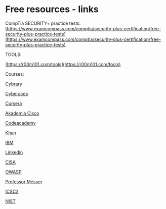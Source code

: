 # Free resources - links

CompTia SECURITY+ practice tests: [https://www.examcompass.com/comptia/security-plus-certification/free-security-plus-practice-tests](https://www.examcompass.com/comptia/security-plus-certification/free-security-plus-practice-tests)





TOOLS:

[https://r00m101.com/tools](https://r00m101.com/tools)





Courses:

[Cybrary](https://www.cybrary.it/)

[Cyberaces](https://www.cyberaces.org/)

[Cursera](https://www.coursera.org/search?query=cybersecurity)

[Akademia Cisco](https://www.cisco.com/c/m/en_sg/partners/cisco-networking-academy/index.html)

[Codeacademy](https://www.codecademy.com/)

[Khan](https://www.khanacademy.org/computing/)

[IBM](https://www.ibm.com/training/learning-paths-and-collections/)

[Linkedin](https://www.linkedin.com/learning/topics/security-3/)

[CISA](https://www.cisa.gov/cybersecurity-training-exercises/)

[OWASP](https://github.com/OWASP)

[Professor Messer](https://www.professormesser.com/)

[ICSC2](https://www.isc2.org/1mcc)

[NIST](https://www.nist.gov/itl/applied-cybersecurity/nice/resources/online-learning-content)



